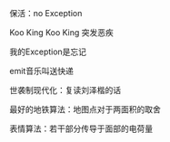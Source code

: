 保活：no Exception

Koo King Koo King 突发恶疾

我的Exception是忘记

emit音乐叫送快递

世袭制现代化：复读刘泽楷的话

最好的地铁算法：地图点对于两面积的取舍

表情算法：若干部分传导于面部的电荷量